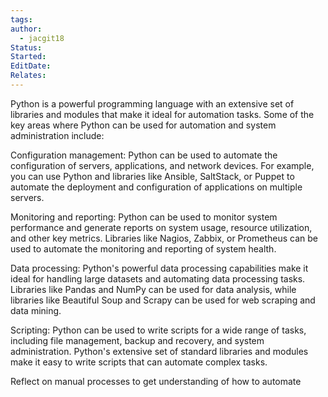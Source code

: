 ```yaml
---
tags: 
author:
  - jacgit18
Status: 
Started: 
EditDate: 
Relates:
---
```

Python is a powerful programming language with an extensive set of libraries and modules that make it ideal for automation tasks. Some of the key areas where Python can be used for automation and system administration include:  
  
Configuration management: Python can be used to automate the configuration of servers, applications, and network devices. For example, you can use Python and libraries like Ansible, SaltStack, or Puppet to automate the deployment and configuration of applications on multiple servers.  
  
Monitoring and reporting: Python can be used to monitor system performance and generate reports on system usage, resource utilization, and other key metrics. Libraries like Nagios, Zabbix, or Prometheus can be used to automate the monitoring and reporting of system health.  
  
Data processing: Python's powerful data processing capabilities make it ideal for handling large datasets and automating data processing tasks. Libraries like Pandas and NumPy can be used for data analysis, while libraries like Beautiful Soup and Scrapy can be used for web scraping and data mining.  
  
Scripting: Python can be used to write scripts for a wide range of tasks, including file management, backup and recovery, and system administration. Python's extensive set of standard libraries and modules make it easy to write scripts that can automate complex tasks.  

Reflect on manual processes to get understanding of how to automate
